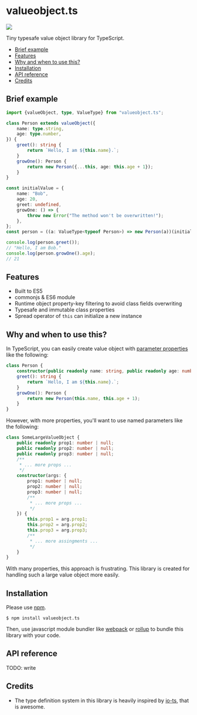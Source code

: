 # valueobject.ts

![](https://img.shields.io/david/kzok/valueobject.ts.svg)

Tiny typesafe value object library for TypeScript.

<!-- TOC -->

-   [Brief example](#brief-example)
-   [Features](#features)
-   [Why and when to use this?](#why-and-when-to-use-this)
-   [Installation](#installation)
-   [API reference](#api-reference)
-   [Credits](#credits)

<!-- /TOC -->

## Brief example

```typescript
import {valueObject, type, ValueType} from "valueobject.ts";

class Person extends valueObject({
    name: type.string,
    age: type.number,
}) {
    greet(): string {
        return `Hello, I am ${this.name}.`;
    }
    growOne(): Person {
        return new Person({...this, age: this.age + 1});
    }
}

const initialValue = {
    name: "Bob",
    age: 20,
    greet: undefined,
    growOne: () => {
        throw new Error("The method won't be overwritten!");
    },
};
const person = ((a: ValueType<typeof Person>) => new Person(a))(initialValue);

console.log(person.greet());
// "Hello, I am Bob."
console.log(person.growOne().age);
// 21
```

## Features

-   Built to ES5
-   commonjs & ES6 module
-   Runtime object property-key filtering to avoid class fields overwriting
-   Typesafe and immutable class properties
-   Spread operator of `this` can initialize a new instance

## Why and when to use this?

In TypeScript, you can easily create value object with [parameter properties](https://www.typescriptlang.org/docs/handbook/classes.html#parameter-properties) like the following:

```typescript
class Person {
    constructor(public readonly name: string, public readonly age: number) {}
    greet(): string {
        return `Hello, I am ${this.name}.`;
    }
    growOne(): Person {
        return new Person(this.name, this.age + 1);
    }
}
```

However, with more properties, you'll want to use named parameters like the following:

```typescript
class SomeLargeValueObject {
    public readonly prop1: number | null;
    public readonly prop2: number | null;
    public readonly prop3: number | null;
    /**
     * ... more props ...
     */
    constructor(args: {
        prop1: number | null;
        prop2: number | null;
        prop3: number | null;
        /**
         * ... more props ...
         */
    }) {
        this.prop1 = arg.prop1;
        this.prop2 = arg.prop2;
        this.prop3 = arg.prop3;
        /**
         * ... more assingments ...
         */
    }
}
```

With many properties, this approach is frustrating. This library is created for handling such a large value object more easily.

## Installation

Please use [npm](https://www.npmjs.com/).

```
$ npm install valueobject.ts
```

Then, use javascript module bundler like [webpack](https://webpack.js.org/) or [rollup](https://rollupjs.org/guide/en) to bundle this library with your code.

## API reference

TODO: write

## Credits

-   The type definition system in this library is heavily inspired by [io-ts](https://github.com/gcanti/io-ts), that is awesome.
